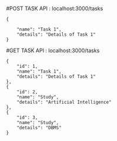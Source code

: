 #POST TASK
API : localhost:3000/tasks 
    
    {
    
        "name": "Task 1",
        "details": "Details of Task 1"
    }

#GET TASK
API : localhost:3000/tasks


    {
        "id": 1,
        "name": "Task 1",
        "details": "Details of Task 1"
    },
    {
        "id": 2,
        "name": "Study",
        "details": "Artificial Intelligence"
    },
    {
        "id": 3,
        "name": "Study",
        "details": "DBMS"
    }
